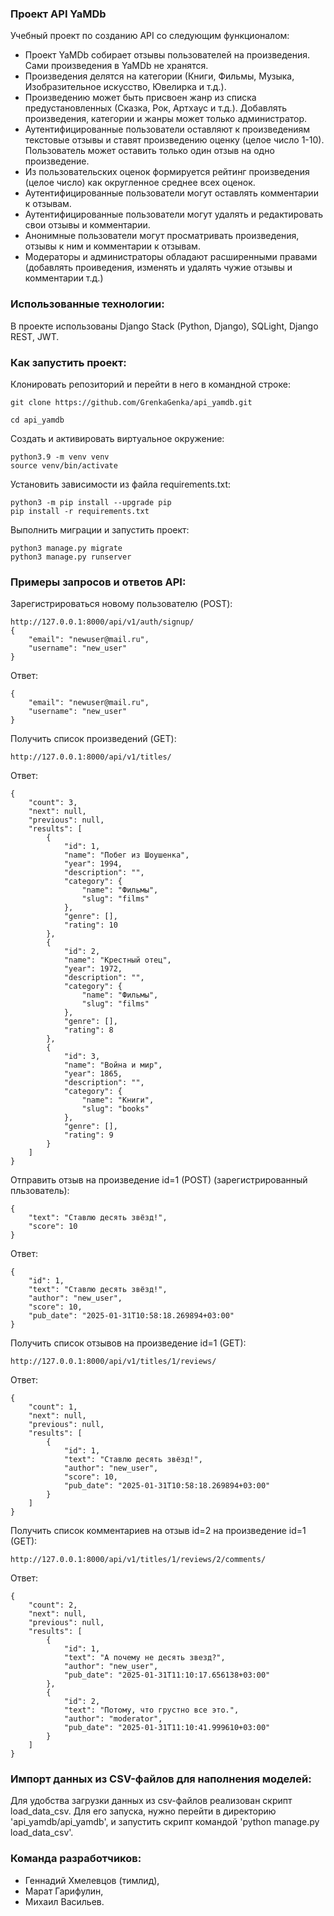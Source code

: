 ### Проект API YaMDb

Учебный проект по созданию API со следующим функционалом:

- Проект YaMDb собирает отзывы пользователей на произведения. Сами произведения в YaMDb не хранятся.
- Произведения делятся на категории (Книги, Фильмы, Музыка, Изобразительное искусство, Ювелирка и т.д.).
- Произведению может быть присвоен жанр из списка предустановленных (Сказка, Рок, Артхаус и т.д.). Добавлять произведения, категории и жанры может только администратор.
- Аутентифицированные пользователи оставляют к произведениям текстовые отзывы и ставят произведению оценку (целое число 1-10). Пользователь может оставить только один отзыв на одно произведение.
- Из пользовательских оценок формируется рейтинг произведения (целое число) как округленное среднее всех оценок.
- Аутентифицированные пользователи могут оставлять комментарии к отзывам.
- Аутентифицированные пользователи могут удалять и редактировать свои отзывы и комментарии.
- Анонимные пользователи могут просматривать произведения, отзывы к ним и комментарии к отзывам.
- Модераторы и администраторы обладают расширенными правами (добавлять проиведения, изменять и удалять чужие отзывы и комментарии т.д.)

### Использованные технологии:

В проекте использованы Django Stack (Python, Django), SQLight, Django REST, JWT.

### Как запустить проект:

Клонировать репозиторий и перейти в него в командной строке:

```
git clone https://github.com/GrenkaGenka/api_yamdb.git
```

```
cd api_yamdb
```

Cоздать и активировать виртуальное окружение:

```
python3.9 -m venv venv
source venv/bin/activate
```

Установить зависимости из файла requirements.txt:

```
python3 -m pip install --upgrade pip
pip install -r requirements.txt
```

Выполнить миграции и запустить проект:

```
python3 manage.py migrate
python3 manage.py runserver
```

### Примеры запросов и ответов API:

Зарегистрироваться новому пользователю (POST):
```
http://127.0.0.1:8000/api/v1/auth/signup/
{
    "email": "newuser@mail.ru",
    "username": "new_user"
}
```
Ответ:
```
{
    "email": "newuser@mail.ru",
    "username": "new_user"
}
```

Получить список произведений (GET):
```
http://127.0.0.1:8000/api/v1/titles/
```
Ответ:
```
{
    "count": 3,
    "next": null,
    "previous": null,
    "results": [
        {
            "id": 1,
            "name": "Побег из Шоушенка",
            "year": 1994,
            "description": "",
            "category": {
                "name": "Фильмы",
                "slug": "films"
            },
            "genre": [],
            "rating": 10
        },
        {
            "id": 2,
            "name": "Крестный отец",
            "year": 1972,
            "description": "",
            "category": {
                "name": "Фильмы",
                "slug": "films"
            },
            "genre": [],
            "rating": 8
        },
        {
            "id": 3,
            "name": "Война и мир",
            "year": 1865,
            "description": "",
            "category": {
                "name": "Книги",
                "slug": "books"
            },
            "genre": [],
            "rating": 9
        }
    ]
}
```

Отправить отзыв на произведение id=1 (POST) (зарегистрированный пльзователь):
```
{
    "text": "Ставлю десять звёзд!",
    "score": 10
}
```
Ответ:
```
{
    "id": 1,
    "text": "Ставлю десять звёзд!",
    "author": "new_user",
    "score": 10,
    "pub_date": "2025-01-31T10:58:18.269894+03:00"
}
```

Получить список отзывов на произведение id=1 (GET):
```
http://127.0.0.1:8000/api/v1/titles/1/reviews/
```
Ответ:
```
{
    "count": 1,
    "next": null,
    "previous": null,
    "results": [
        {
            "id": 1,
            "text": "Ставлю десять звёзд!",
            "author": "new_user",
            "score": 10,
            "pub_date": "2025-01-31T10:58:18.269894+03:00"
        }
    ]
}
```

Получить список комментариев на отзыв id=2 на произведение id=1 (GET):
```
http://127.0.0.1:8000/api/v1/titles/1/reviews/2/comments/
```
Ответ:
```
{
    "count": 2,
    "next": null,
    "previous": null,
    "results": [
        {
            "id": 1,
            "text": "А почему не десять звезд?",
            "author": "new_user",
            "pub_date": "2025-01-31T11:10:17.656138+03:00"
        },
        {
            "id": 2,
            "text": "Потому, что грустно все это.",
            "author": "moderator",
            "pub_date": "2025-01-31T11:10:41.999610+03:00"
        }
    ]
}
```
### Импорт данных из CSV-файлов для наполнения моделей:

Для удобства загрузки данных из csv-файлов реализован скрипт load_data_csv.
Для его запуска, нужно перейти в директорию 'api_yamdb/api_yamdb',
и запустить скрипт командой 'python manage.py load_data_csv'.

### Команда разработчиков:

- Геннадий Хмелевцов (тимлид),
- Марат Гарифулин,
- Михаил Васильев.
